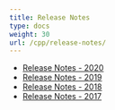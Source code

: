 ```yaml
---
title: Release Notes
type: docs
weight: 30
url: /cpp/release-notes/
---
```


- [Release Notes - 2020](/pdf/cpp/release-notes-2020/)
- [Release Notes - 2019](/pdf/cpp/release-notes-2019/)
- [Release Notes - 2018](/pdf/cpp/release-notes-2018/)
- [Release Notes - 2017](/pdf/cpp/release-notes-2017/)
